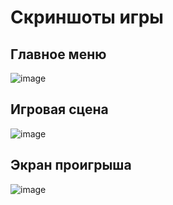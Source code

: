# Скриншоты игры
## Главное меню
![image](https://github.com/Nuk1o/Pocket-Zone/assets/70756768/b2621524-717e-4246-823d-73e51f60a401)

## Игровая сцена
![image](https://github.com/Nuk1o/Pocket-Zone/assets/70756768/196cd972-813f-43cd-b163-0d64fae5513b)

## Экран проигрыша
![image](https://github.com/Nuk1o/Pocket-Zone/assets/70756768/27370c56-c5c8-4bb9-b4a2-8e6160303512)
